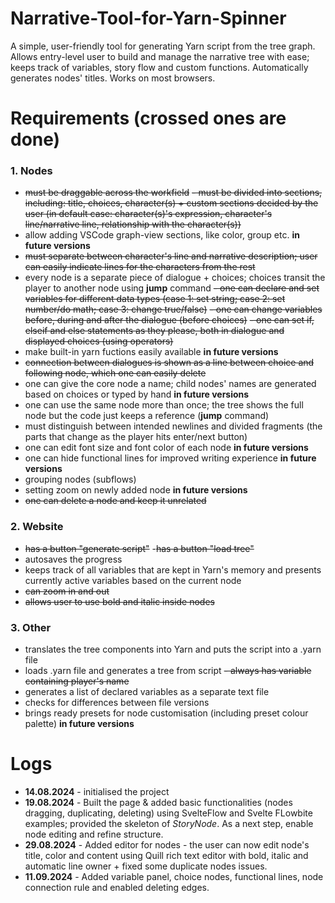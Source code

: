 # Narrative-Tool-for-Yarn-Spinner
A simple, user-friendly tool for generating Yarn script from the tree graph. Allows entry-level user to build and manage the narrative tree with ease; keeps track of variables, story flow and custom functions. Automatically generates nodes' titles. Works on most browsers.

# Requirements (crossed ones are done)

### 1. Nodes
- ~~must be draggable across the workfield~~ 
~~- must be divided into sections, including: title, choices, character(s) + custom sections decided by the user (in default case: character(s)'s expression, character's line/narrative line, relationship with the character(s))~~
- allow adding VSCode graph-view sections, like color, group etc. **in future versions**
- ~~must separate between character's line and narrative description; user can easily indicate lines for the characters from the rest~~
- every node is a separate piece of dialogue + choices; choices transit the player to another node using **jump** command
~~- one can declare and set variables for different data types (case 1: set string; case 2: set number/do math; case 3: change true/false)~~
~~- one can change variables before, during and after the dialogue (before choices)~~
~~- one can set if, elseif and else statements as they please, both in dialogue and displayed choices (using operators)~~
- make built-in yarn fuctions easily available **in future versions**
- ~~connection between dialogues is shown as a line between choice and following node, which one can easily delete~~
- one can give the core node a name; child nodes' names are generated based on choices or typed by hand **in future versions**
- one can use the same node more than once; the tree shows the full node but the code just keeps a reference (**jump** command)
- must distinguish between intended newlines and divided fragments (the parts that change as the player hits enter/next button)
- one can edit font size and font color of each node **in future versions**
- one can hide functional lines for improved writing experience **in future versions**
- grouping nodes (subflows)
- setting zoom on newly added node **in future versions**
- ~~one can delete a node and keep it unrelated~~

### 2. Website
- ~~has a button "generate script"~~
-~~has a button "load tree"~~
- autosaves the progress
- keeps track of all variables that are kept in Yarn's memory and presents currently active variables based on the current node
- ~~can zoom in and out~~
- ~~allows user to use bold and italic inside nodes~~

### 3. Other
- translates the tree components into Yarn and puts the script into a .yarn file
- loads .yarn file and generates a tree from script
~~- always has variable containing player's name~~
- generates a list of declared variables as a separate text file
- checks for differences between file versions
- brings ready presets for node customisation (including preset colour palette) **in future versions**

# Logs

- **14.08.2024** - initialised the project
- **19.08.2024** - Built the page & added basic functionalities (nodes dragging, duplicating, deleting) using SvelteFlow and Svelte FLowbite examples; provided the skeleton of *StoryNode*. As a next step, enable node editing and refine structure.
- **29.08.2024** - Added editor for nodes - the user can now edit node's title, color and content using Quill rich text editor with bold, italic and automatic line owner + fixed some duplicate nodes issues.
- **11.09.2024** - Added variable panel, choice nodes, functional lines, node connection rule and enabled deleting edges.
